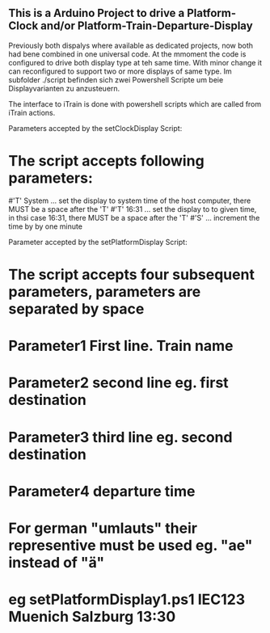 ## This is a Arduino Project to drive a Platform-Clock and/or Platform-Train-Departure-Display
Previously both dispalys where available as dedicated projects, now both had bene combined in one universal code.
At the mmoment the code is configured to drive both display type at teh same time. With minor change it can reconfigured to support two or more displays of same type.
Im subfolder ./script befinden sich zwei Powershell Scripte um beie Displayvarianten zu anzusteuern. 

The interface to iTrain is done with powershell scripts which are called from iTrain actions. 

Parameters accepted by the setClockDisplay Script:
# The script accepts following parameters:
#'T' System   	... set the display to system time of the host computer, there MUST be a space after the 'T'
#'T' 16:31    	... set the display to to given time, in thsi case 16:31, there MUST be a space after the 'T'
#'S' 			... increment the time by by one minute


Parameter accepted by the setPlatformDisplay Script:
# The script accepts four subsequent parameters, parameters are separated by space 
# Parameter1 First line. Train name
# Parameter2 second line eg. first destination
# Parameter3 third line eg. second destination
# Parameter4 departure time
# For german "umlauts" their representive must be used eg. "ae" instead of "ä"

# eg setPlatformDisplay1.ps1 IEC123 Muenich Salzburg 13:30


